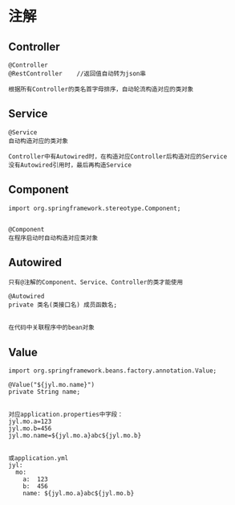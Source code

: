 # 注解

## Controller
```
@Controller
@RestController    //返回值自动转为json串

根据所有Controller的类名首字母排序，自动轮流构造对应的类对象
```

## Service

```
@Service
自动构造对应的类对象

Controller中有Autowired时，在构造对应Controller后构造对应的Service
没有Autowired引用时，最后再构造Service

```


## Component

```
import org.springframework.stereotype.Component;


@Component  
在程序启动时自动构造对应类对象

```


## Autowired

```
只有@注解的Component、Service、Controller的类才能使用

@Autowired
private 类名(类接口名) 成员函数名;


在代码中关联程序中的bean对象
```

## Value

```
import org.springframework.beans.factory.annotation.Value;

@Value("${jyl.mo.name}")
private String name;


对应application.properties中字段：
jyl.mo.a=123
jyl.mo.b=456
jyl.mo.name=${jyl.mo.a}abc${jyl.mo.b}


或application.yml
jyl:
  mo:
    a:  123
    b:  456
    name: ${jyl.mo.a}abc${jyl.mo.b}
```

